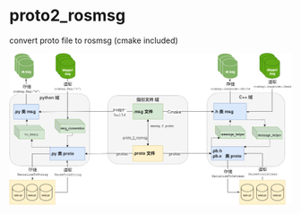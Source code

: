 # proto2_rosmsg
convert proto file to rosmsg (cmake included)

![img](https://github.com/elegantcoin/proto2_rosmsg/blob/main/proto_msg_convetor.png)
